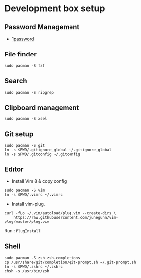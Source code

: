 # Development box setup

## Password Management

* [1password][1password] 

[1password]: https://1password.com/downloads/

## File finder

```
sudo pacman -S fzf
```

## Search

```
sudo pacman -S ripgrep
```

## Clipboard management

```
sudo pacman -S xsel
```

## Git setup

```
sudo pacman -S git
ln -s $PWD/.gitignore_global ~/.gitignore_global
ln -s $PWD/.gitconfig ~/.gitconfig
```

## Editor

* Install Vim 8 & copy config

```
sudo pacman -S vim
ln -s $PWD/.vimrc ~/.vimrc
```

* Install vim-plug.

```
curl -fLo ~/.vim/autoload/plug.vim --create-dirs \
    https://raw.githubusercontent.com/junegunn/vim-plug/master/plug.vim
```

Run `:PlugInstall`

## Shell

```
sudo pacman -S zsh zsh-completions
cp /usr/share/git/completion/git-prompt.sh ~/.git-prompt.sh
ln -s $PWD/.zshrc ~/.zshrc
chsh -s /usr/bin/zsh
```
